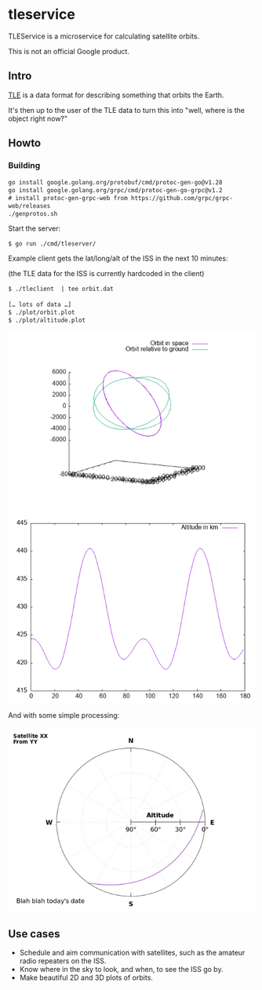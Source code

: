 # tleservice

TLEService is a microservice for calculating satellite orbits.

This is not an official Google product.

## Intro

[TLE][tle] is a data format for describing something that orbits the Earth.

It's then up to the user of the TLE data to turn this into "well, where is the
object right now?"

## Howto

### Building

```
go install google.golang.org/protobuf/cmd/protoc-gen-go@v1.28
go install google.golang.org/grpc/cmd/protoc-gen-go-grpc@v1.2
# install protoc-gen-grpc-web from https://github.com/grpc/grpc-web/releases
./genprotos.sh
```

Start the server:

```
$ go run ./cmd/tleserver/
```

Example client gets the lat/long/alt of the ISS in the next 10 minutes:

(the TLE data for the ISS is currently hardcoded in the client)

```
$ ./tleclient  | tee orbit.dat

[… lots of data …]
$ ./plot/orbit.plot
$ ./plot/altitude.plot
```

![Orbit](plots/orbit.png)
![Altitude](plots/altitude.png)

And with some simple processing:

![Polar pass plot](plots/polar.webp)



## Use cases

* Schedule and aim communication with satellites, such as the amateur radio
  repeaters on the ISS.
* Know where in the sky to look, and when, to see the ISS go by.
* Make beautiful 2D and 3D plots of orbits.


[tle]: https://en.wikipedia.org/wiki/Two-line_element_set
